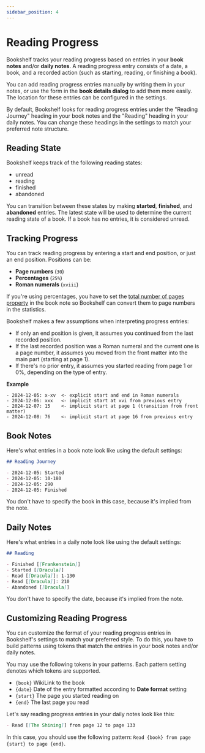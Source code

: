 ```yaml
---
sidebar_position: 4
---
```


# Reading Progress

Bookshelf tracks your reading progress based on entries in your **book notes** and/or **daily notes**.
A reading progress entry consists of a date, a book, and a recorded action (such as starting, reading, or finishing a
book).

You can add reading progress entries manually by writing them in your notes, or use the form in the **book details
dialog**
to add them more easily. The location for these entries can be configured in the settings.

By default, Bookshelf looks for reading progress entries under the "Reading Journey" heading in your book notes and
the "Reading" heading in your daily notes. You can change these headings in the settings to match your preferred note
structure.

## Reading State

Bookshelf keeps track of the following reading states:

- unread
- reading
- finished
- abandoned

You can transition between these states by making **started**, **finished**, and **abandoned** entries.
The latest state will be used to determine the current reading state of a book.
If a book has no entries, it is considered unread.

## Tracking Progress

You can track reading progress by entering a start and end position, or just an end position. Positions can be:

- **Page numbers** (`30`)
- **Percentages** (`25%`)
- **Roman numerals** (`xviii`)

If you're using percentages, you have to set the [total number of pages property](book-notes#total-number-of-pages) in
the book note so Bookshelf can convert them to page numbers in the statistics.

Bookshelf makes a few assumptions when interpreting progress entries:

- If only an end position is given, it assumes you continued from the last recorded position.
- If the last recorded position was a Roman numeral and the current one is a page number, it assumes you moved from the
  front matter into the main part (starting at page 1).
- If there's no prior entry, it assumes you started reading from page 1 or 0%, depending on the type of entry.

**Example**

```
- 2024-12-05: x-xv  <- explicit start and end in Roman numerals
- 2024-12-06: xxx   <- implicit start at xvi from previous entry
- 2024-12-07: 15    <- implicit start at page 1 (transition from front matter)
- 2024-12-08: 76    <- implicit start at page 16 from previous entry
```

## Book Notes

Here's what entries in a book note look like using the default settings:

```markdown title="Books/Frankenstein.md"
## Reading Journey

- 2024-12-05: Started
- 2024-12-05: 10-180
- 2024-12-05: 290
- 2024-12-05: Finished
```

You don't have to specify the book in this case, because it's implied from the note.

## Daily Notes

Here's what entries in a daily note look like using the default settings:

```markdown title="Daily Notes/2024-12-05.md"
## Reading

- Finished [[Frankenstein]]
- Started [[Dracula]]
- Read [[Dracula]]: 1-130
- Read [[Dracula]]: 210
- Abandoned [[Dracula]]
```

You don't have to specify the date, because it's implied from the note.

## Customizing Reading Progress

You can customize the format of your reading progress entries in Bookshelf's settings to match your preferred style.
To do this, you have to build patterns using tokens that match the entries in your book notes and/or daily notes.

You may use the following tokens in your patterns. Each pattern setting denotes which tokens are supported.

- `{book}` WikiLink to the book
- `{date}` Date of the entry formatted according to **Date format** setting
- `{start}` The page you started reading on
- `{end}` The last page you read

Let's say reading progress entries in your daily notes look like this:

```markdown
- Read [[The Shining]] from page 12 to page 133
```

In this case, you should use the following pattern: `Read {book} from page {start} to page {end}`.
